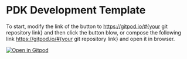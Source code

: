 

# PDK Development Template

To start, modify the link of the button to https://gitpod.io/#{your git repository link} and then click the button blow, or compose the following link https://gitpod.io/#{your git repository link} and open it in browser.

[![Open in Gitpod](https://gitpod.io/button/open-in-gitpod.svg)](https://gitpod.io/#https://github.com/UCSB-IPL/PDK-Template.git)
